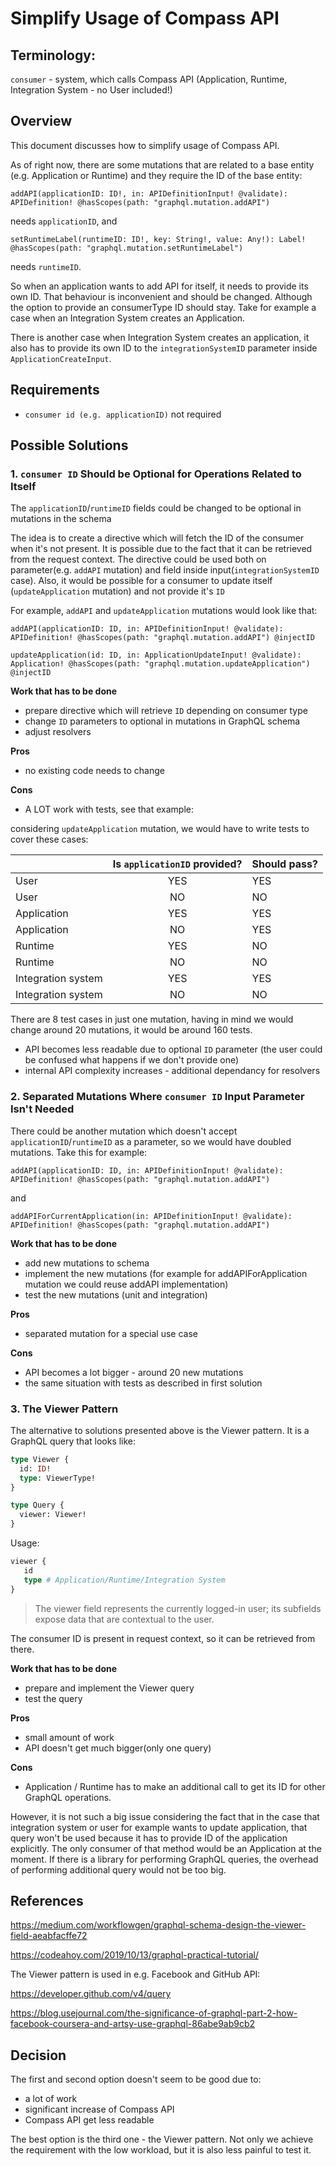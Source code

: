 # Simplify Usage of Compass API

## Terminology:
`consumer` - system, which calls Compass API (Application, Runtime, Integration System - no User included!)

## Overview

This document discusses how to simplify usage of Compass API.

As of right now, there are some mutations that are related to a base entity (e.g. Application or Runtime) and they require the ID of the base entity:
 
`addAPI(applicationID: ID!, in: APIDefinitionInput! @validate): APIDefinition! @hasScopes(path: "graphql.mutation.addAPI")` 

needs `applicationID`, and

`setRuntimeLabel(runtimeID: ID!, key: String!, value: Any!): Label! @hasScopes(path: "graphql.mutation.setRuntimeLabel")`
 
 needs `runtimeID`.

So when an application wants to add API for itself, it needs to provide its own ID. That behaviour is inconvenient and should be changed.
Although the option to provide an consumerType ID should stay. Take for example a case when an Integration System creates an Application.

There is another case when Integration System creates an application, it also has to provide its own ID to the `integrationSystemID` parameter inside `ApplicationCreateInput`.


## Requirements
* `consumer id (e.g. applicationID)` not required

## Possible Solutions

### 1. `consumer ID` Should be Optional for Operations Related to Itself
 
The `applicationID`/`runtimeID` fields could be changed to be optional in mutations in the schema
 
The idea is to create a directive which will fetch the ID of the consumer when it's not present.
It is possible due to the fact that it can be retrieved from the request context.
The directive could be used both on parameter(e.g. `addAPI` mutation) and field inside input(`integrationSystemID` case).
Also, it would be possible for a consumer to update itself (`updateApplication` mutation) and not provide it's `ID`
 
For example, `addAPI` and `updateApplication` mutations would look like that:

`addAPI(applicationID: ID, in: APIDefinitionInput! @validate): APIDefinition! @hasScopes(path: "graphql.mutation.addAPI") @injectID`
 
`updateApplication(id: ID, in: ApplicationUpdateInput! @validate): Application! @hasScopes(path: "graphql.mutation.updateApplication") @injectID`
 
**Work that has to be done**
* prepare directive which will retrieve `ID` depending on consumer type
* change `ID` parameters to optional in mutations in GraphQL schema
* adjust resolvers

**Pros**
* no existing code needs to change

**Cons**
* A LOT work with tests, see that example: 

considering `updateApplication` mutation, we would have to write tests to cover these cases:

|                    | Is `applicationID` provided? | Should pass? |
|--------------------|:---------------:|--------------|
| User               | YES             | YES          |
| User               | NO              | NO           |
| Application        | YES             | YES          |
| Application        | NO              | YES          |
| Runtime            | YES             | NO           |
| Runtime            | NO              | NO           |
| Integration system | YES             | YES          |
| Integration system | NO              | NO           |

There are 8 test cases in just one mutation, having in mind we would change around 20 mutations, it would be around 160 tests. 

* API becomes less readable due to optional `ID` parameter (the user could be confused what happens if we don't provide one)
* internal API complexity increases - additional dependancy for resolvers 

### 2. Separated Mutations Where `consumer ID` Input Parameter Isn't Needed
There could be another mutation which doesn't accept `applicationID`/`runtimeID` as a parameter, so we would have doubled mutations. Take this for example:

`addAPI(applicationID: ID, in: APIDefinitionInput! @validate): APIDefinition! @hasScopes(path: "graphql.mutation.addAPI")`

and 

`addAPIForCurrentApplication(in: APIDefinitionInput! @validate): APIDefinition! @hasScopes(path: "graphql.mutation.addAPI")`

**Work that has to be done**
* add new mutations to schema
* implement the new mutations (for example for addAPIForApplication mutation we could reuse addAPI implementation)
* test the new mutations (unit and integration)

**Pros**
* separated mutation for a special use case

**Cons**
* API becomes a lot bigger - around 20 new mutations
* the same situation with tests as described in first solution

### 3. The Viewer Pattern
The alternative to solutions presented above is the Viewer pattern.
It is a GraphQL query that looks like:
```graphql
type Viewer {
  id: ID!
  type: ViewerType!
}

type Query {
  viewer: Viewer!
}
```
Usage:
```graphql
viewer {
   id 
   type # Application/Runtime/Integration System
}

```

> The viewer field represents the currently logged-in user; its subfields expose data that are contextual to the user.

The consumer ID is present in request context, so it can be retrieved from there.

**Work that has to be done**
* prepare and implement the Viewer query
* test the query

**Pros**
* small amount of work
* API doesn't get much bigger(only one query)

**Cons**
* Application / Runtime has to make an additional call to get its ID for other GraphQL operations. 

However, it is not such a big issue considering the fact that in the case that integration system or user for example wants to update application, that query won't be used because it has to provide ID of the application explicitly.
The only consumer of that method would be an Application at the moment. If there is a library for performing GraphQL queries, the overhead of performing additional query would not be too big. 

## References

https://medium.com/workflowgen/graphql-schema-design-the-viewer-field-aeabfacffe72

https://codeahoy.com/2019/10/13/graphql-practical-tutorial/

The Viewer pattern is used in e.g. Facebook and GitHub API:

https://developer.github.com/v4/query

https://blog.usejournal.com/the-significance-of-graphql-part-2-how-facebook-coursera-and-artsy-use-graphql-86abe9ab9cb2

## Decision

The first and second option doesn't seem to be good due to:
- a lot of work
- significant increase of Compass API
- Compass API get less readable

The best option is the third one - the Viewer pattern. Not only we achieve the requirement with the low workload, but it is also less painful to test it.
